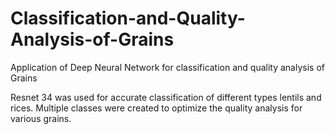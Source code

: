 # Classification-and-Quality-Analysis-of-Grains
Application of Deep Neural Network for classification and quality analysis of Grains


Resnet 34 was used for accurate classification of different types lentils and rices. Multiple classes were created to optimize the quality analysis for various grains.
